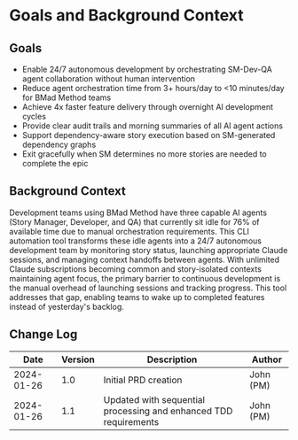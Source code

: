# Goals and Background Context

## Goals
- Enable 24/7 autonomous development by orchestrating SM-Dev-QA agent collaboration without human intervention
- Reduce agent orchestration time from 3+ hours/day to <10 minutes/day for BMad Method teams
- Achieve 4x faster feature delivery through overnight AI development cycles
- Provide clear audit trails and morning summaries of all AI agent actions
- Support dependency-aware story execution based on SM-generated dependency graphs
- Exit gracefully when SM determines no more stories are needed to complete the epic

## Background Context

Development teams using BMad Method have three capable AI agents (Story Manager, Developer, and QA) that currently sit idle for 76% of available time due to manual orchestration requirements. This CLI automation tool transforms these idle agents into a 24/7 autonomous development team by monitoring story status, launching appropriate Claude sessions, and managing context handoffs between agents. With unlimited Claude subscriptions becoming common and story-isolated contexts maintaining agent focus, the primary barrier to continuous development is the manual overhead of launching sessions and tracking progress. This tool addresses that gap, enabling teams to wake up to completed features instead of yesterday's backlog.

## Change Log

| Date | Version | Description | Author |
|------|---------|-------------|--------|
| 2024-01-26 | 1.0 | Initial PRD creation | John (PM) |
| 2024-01-26 | 1.1 | Updated with sequential processing and enhanced TDD requirements | John (PM) |
